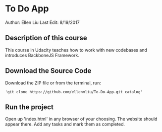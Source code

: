# To Do App
Author: Ellen Liu
Last Edit: 8/19/2017

## Description of this course
This course in Udacity teaches how to work with new codebases and introduces BackboneJS Framework.

## Download the Source Code
Download the ZIP file or from the terminal, run:

    'git clone https://github.com/ellenmliu/To-Do-App.git catalog'


## Run the project
Open up 'index.html' in any browser of your choosing. The website should appear there. Add any tasks and mark them as completed.
